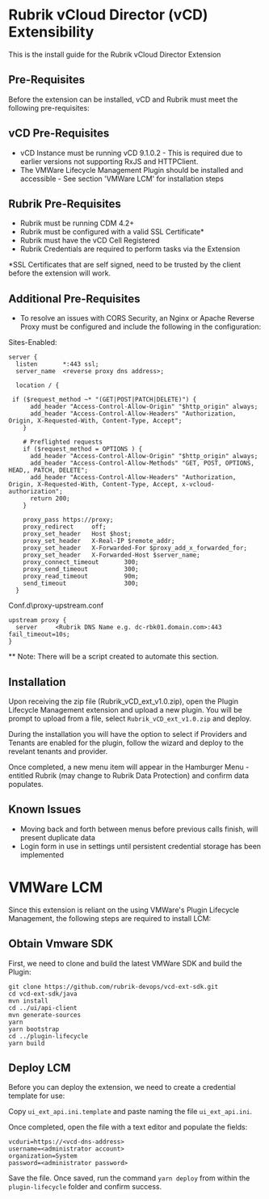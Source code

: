 # Rubrik vCloud Director (vCD) Extensibility #

This is the install guide for the Rubrik vCloud Director Extension

## Pre-Requisites ##

Before the extension can be installed, vCD and Rubrik must meet the following pre-requisites:

## vCD Pre-Requisites

* vCD Instance must be running vCD 9.1.0.2 - This is required due to earlier versions not supporting RxJS and HTTPClient.
* The VMWare Lifecycle Management Plugin should be installed and accessible - See section 'VMWare LCM' for installation steps

## Rubrik Pre-Requisites

* Rubrik must be running CDM 4.2+
* Rubrik must be configured with a valid SSL Certificate*
* Rubrik must have the vCD Cell Registered
* Rubrik Credentials are required to perform tasks via the Extension

*SSL Certificates that are self signed, need to be trusted by the client before the extension will work.

## Additional Pre-Requisites

* To resolve an issues with CORS Security, an Nginx or Apache Reverse Proxy must be configured and include the following in the configuration:
<!-- 
    add something here when we have a solution for persistent data
-->

Sites-Enabled:
```
server {
  listen       *:443 ssl;
  server_name  <reverse proxy dns address>;
  
  location / {

 if ($request_method ~* "(GET|POST|PATCH|DELETE)") {
      add_header "Access-Control-Allow-Origin" "$http_origin" always;
      add_header "Access-Control-Allow-Headers" "Authorization, Origin, X-Requested-With, Content-Type, Accept";
    }

    # Preflighted requests
    if ($request_method = OPTIONS ) {
      add_header "Access-Control-Allow-Origin" "$http_origin" always;
      add_header "Access-Control-Allow-Methods" "GET, POST, OPTIONS, HEAD,, PATCH, DELETE";
      add_header "Access-Control-Allow-Headers" "Authorization, Origin, X-Requested-With, Content-Type, Accept, x-vcloud-authorization";
      return 200;
    }

    proxy_pass https://proxy;
    proxy_redirect     off;
    proxy_set_header   Host $host;
    proxy_set_header   X-Real-IP $remote_addr;
    proxy_set_header   X-Forwarded-For $proxy_add_x_forwarded_for;
    proxy_set_header   X-Forwarded-Host $server_name;
    proxy_connect_timeout       300;
    proxy_send_timeout          300;
    proxy_read_timeout          90m;
    send_timeout                300;
  }
```

Conf.d\proxy-upstream.conf

```
upstream proxy {
  server     <Rubrik DNS Name e.g. dc-rbk01.domain.com>:443 fail_timeout=10s;
}
```

** Note: There will be a script created to automate this section.

## Installation

Upon receiving the zip file (Rubrik_vCD_ext_v1.0.zip), open the Plugin Lifecycle Management extension and upload a new plugin.
You will be prompt to upload from a file, select `Rubrik_vCD_ext_v1.0.zip` and deploy.

During the installation you will have the option to select if Providers and Tenants are enabled for the plugin, follow the wizard and deploy to the revelant tenants and provider.

Once completed, a new menu item will appear in the Hamburger Menu - entitled Rubrik (may change to Rubrik Data Protection) and confirm data populates.

## Known Issues

* Moving back and forth between menus before previous calls finish, will present duplicate data
* Login form in use in settings until persistent credential storage has been implemented


# VMWare LCM

Since this extension is reliant on the using VMWare's Plugin Lifecycle Management, the following steps are required to install LCM:

## Obtain Vmware SDK
First, we need to clone and build the latest VMWare SDK and build the Plugin:

```             
git clone https://github.com/rubrik-devops/vcd-ext-sdk.git
cd vcd-ext-sdk/java
mvn install
cd ../ui/api-client
mvn generate-sources
yarn
yarn bootstrap
cd ../plugin-lifecycle
yarn build
```

## Deploy LCM

Before you can deploy the extension, we need to create a credential template for use:

Copy `ui_ext_api.ini.template` and paste naming the file `ui_ext_api.ini`.

Once completed, open the file with a text editor and populate the fields:

```
vcduri=https://<vcd-dns-address>
username=<administrator account>
organization=System
password=<administrator password>
```

Save the file. Once saved, run the command `yarn deploy` from within the `plugin-lifecycle` folder and confirm success.
